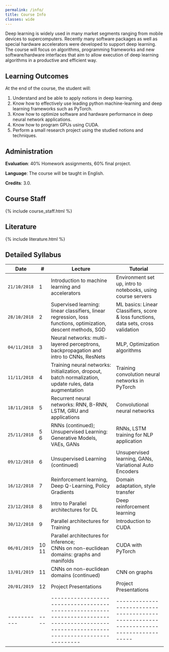 ```yaml
---
permalink: /info/
title: Course Info
classes: wide
---
```


Deep learning is widely used in many market segments ranging from mobile devices
to supercomputers. Recently many software packages as well as special hardware
accelerators were developed to support deep learning. The course will focus on
algorithms, programming frameworks and new software/hardware interfaces that aim
to allow execution of deep learning algorithms in a productive and efficient
way. 

## Learning Outcomes

At the end of the course, the student will:

1.	Understand and be able to apply notions in deep learning.
1.	Know how to effectively use leading python machine-learning and deep
    learning frameworks such as PyTorch.
1.	Know how to optimize software and hardware performance in deep neural
    network applications.
1.	Know how to program GPUs using CUDA.
1.	Perform a small research project using the studied notions and techniques.


## Administration

**Evaluation**: 40% Homework assignments, 60% final project.

**Language**: The course will be taught in English.

**Credits**: 3.0.

## Course Staff

{% include course_staff.html %}

## Literature

{% include literature.html %}

## Detailed Syllabus

| Date         | #        | Lecture                                                                                                                                                                               | Tutorial                                                                            |
| -----------  | ----     | --------------------------------------------------------------------------------------------------------------------------------------- | ----------------------------------------------------------------------------------- |
| `21/10/2018` | 1        | Introduction to machine learning and accelerators                                                                                       | Environment set up, intro to notebooks, using course servers                        |
| `28/10/2018` | 2        | Supervised learning: linear classifiers, linear regression, loss functions, optimization, descent methods, SGD                          | ML basics: Linear Classifiers, score & loss functions, data sets, cross validation  |
| `04/11/2018` | 3        | Neural networks: multi-layered perceptrons, backpropagation and intro to CNNs, ResNets                                                  | MLP, Optimization algorithms                                                        |
| `11/11/2018` | 4        | Training neural networks: Initialization, dropout, batch normalization, update rules, data augmentation                                 | Training convolution neural networks in PyTorch                                     |
| `18/11/2018` | 5        | Recurrent neural networks: RNN, B-RNN, LSTM, GRU and applications                                                                       | Convolutional neural networks                                                       |
| `25/11/2018` | 5<br>6   | RNNs (continued);<br>Unsupervised Learning: Generative Models, VAEs, GANs                                                               | RNNs, LSTM training for NLP application                                             |
| `09/12/2018` | 6        | Unsupervised Learning (continued)                                                                                                       | Unsupervised learning, GANs, Variational Auto Encoders                              |
| `16/12/2018` | 7        | Reinforcement learning, Deep Q-Learning, Policy Gradients                                                                               | Domain adaptation, style transfer                                                   |
| `23/12/2018` | 8        | Intro to Parallel architectures for DL                                                                                                  | Deep reinforcement learning                                                         |
| `30/12/2018` | 9        | Parallel architectures for Training                                                                                                     | Introduction to CUDA                                                                |
| `06/01/2019` | 10<br>11 | Parallel architectures for Inference;<br>CNNs on non-euclidean domains: graphs and manifolds                                            | CUDA with PyTorch                                                                   |
| `13/01/2019` | 11       | CNNs on non-euclidean domains (continued)                                                                                               | CNN on graphs                                                                       |
| `20/01/2019` | 12       | Project Presentations                                                                                                                   | Project Presentations                                                               |
| -----------  | ----     | --------------------------------------------------------------------------------------------------------------------------------------- | ----------------------------------------------------------------------------------- |

